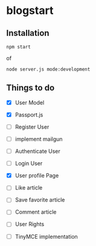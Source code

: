 # blogstart
## Installation

    npm start
    
of

    node server.js mode:development

## Things to do

* [x] User Model
* [x] Passport.js
* [ ] Register User
* [ ] implement mailgun
* [ ] Authenticate User
* [ ] Login User
* [x] User profile Page
* [ ] Like article
* [ ] Save favorite article
* [ ] Comment article
* [ ] User Rights
* [ ] TinyMCE implementation

